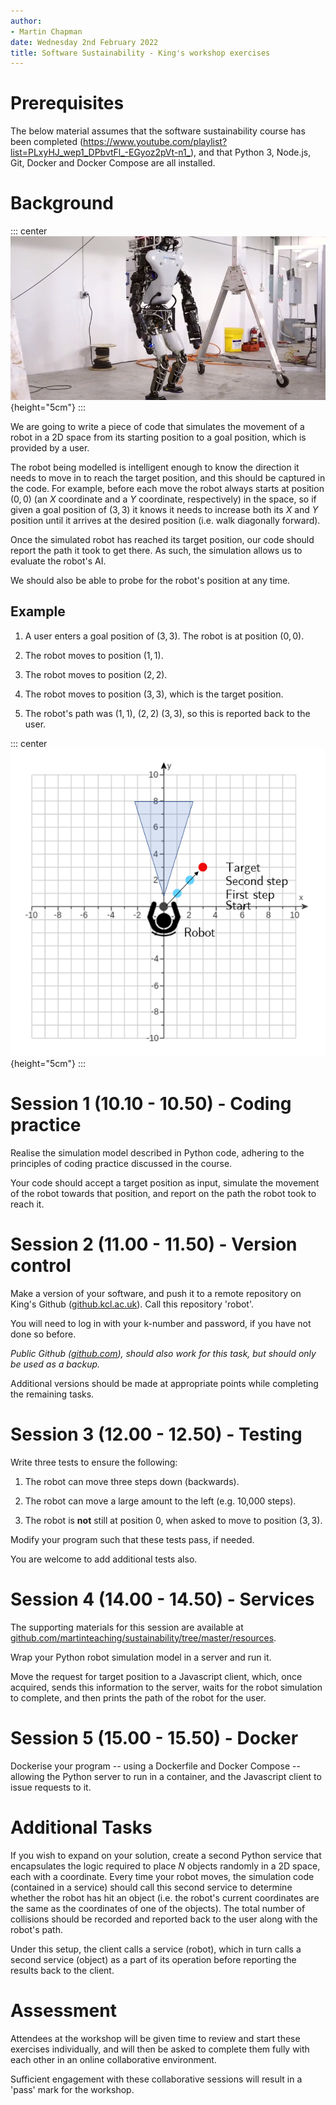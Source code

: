 ```yaml
---
author:
- Martin Chapman
date: Wednesday 2nd February 2022
title: Software Sustainability - King's workshop exercises
---
```


# Prerequisites

The below material assumes that the software sustainability course has
been completed
(<https://www.youtube.com/playlist?list=PLxyHJ_wep1_DPbvtFl_-EGyoz2pVt-n1_>),
and that Python 3, Node.js, Git, Docker and Docker Compose are all
installed.

# Background

::: center
![image](robot.png){height="5cm"}
:::

We are going to write a piece of code that simulates the movement of a
robot in a 2D space from its starting position to a goal position, which
is provided by a user.

The robot being modelled is intelligent enough to know the direction it
needs to move in to reach the target position, and this should be
captured in the code. For example, before each move the robot always
starts at position $(0, 0)$ (an $X$ coordinate and a $Y$ coordinate,
respectively) in the space, so if given a goal position of $(3, 3)$ it
knows it needs to increase both its $X$ and $Y$ position until it
arrives at the desired position (i.e. walk diagonally forward).

Once the simulated robot has reached its target position, our code
should report the path it took to get there. As such, the simulation
allows us to evaluate the robot's AI.

We should also be able to probe for the robot's position at any time.

## Example

1.  A user enters a goal position of $(3, 3)$. The robot is at position
    $(0, 0)$.

2.  The robot moves to position $(1, 1)$.

3.  The robot moves to position $(2, 2)$.

4.  The robot moves to position $(3, 3)$, which is the target position.

5.  The robot's path was $(1, 1)$, $(2, 2)$ $(3, 3)$, so this is
    reported back to the user.

::: center
![image](movement.png){height="5cm"}
:::

# Session 1 (10.10 - 10.50) - Coding practice

Realise the simulation model described in Python code, adhering to the
principles of coding practice discussed in the course.

Your code should accept a target position as input, simulate the
movement of the robot towards that position, and report on the path the
robot took to reach it.

# Session 2 (11.00 - 11.50) - Version control

Make a version of your software, and push it to a remote repository on
King's Github ([github.kcl.ac.uk](https://github.kcl.ac.uk/)). Call this
repository 'robot'.

You will need to log in with your k-number and password, if you have not
done so before.

*Public Github ([github.com](https://github.com)), should also work for
this task, but should only be used as a backup.*

Additional versions should be made at appropriate points while
completing the remaining tasks.

# Session 3 (12.00 - 12.50) - Testing

Write three tests to ensure the following:

1.  The robot can move three steps down (backwards).

2.  The robot can move a large amount to the left (e.g. 10,000 steps).

3.  The robot is **not** still at position 0, when asked to move to
    position $(3, 3)$.

Modify your program such that these tests pass, if needed.

You are welcome to add additional tests also.

# Session 4 (14.00 - 14.50) - Services

The supporting materials for this session are available at
[github.com/martinteaching/sustainability/tree/master/resources](https://github.com/martinteaching/sustainability/tree/master/resources).

Wrap your Python robot simulation model in a server and run it.

Move the request for target position to a Javascript client, which, once
acquired, sends this information to the server, waits for the robot
simulation to complete, and then prints the path of the robot for the
user.

# Session 5 (15.00 - 15.50) - Docker

Dockerise your program -- using a Dockerfile and Docker Compose --
allowing the Python server to run in a container, and the Javascript
client to issue requests to it.

# Additional Tasks

If you wish to expand on your solution, create a second Python service
that encapsulates the logic required to place $N$ objects randomly in a
2D space, each with a coordinate. Every time your robot moves, the
simulation code (contained in a service) should call this second service
to determine whether the robot has hit an object (i.e. the robot's
current coordinates are the same as the coordinates of one of the
objects). The total number of collisions should be recorded and reported
back to the user along with the robot's path.

Under this setup, the client calls a service (robot), which in turn
calls a second service (object) as a part of its operation before
reporting the results back to the client.

# Assessment

Attendees at the workshop will be given time to review and start these
exercises individually, and will then be asked to complete them fully
with each other in an online collaborative environment.

Sufficient engagement with these collaborative sessions will result in a
'pass' mark for the workshop.
